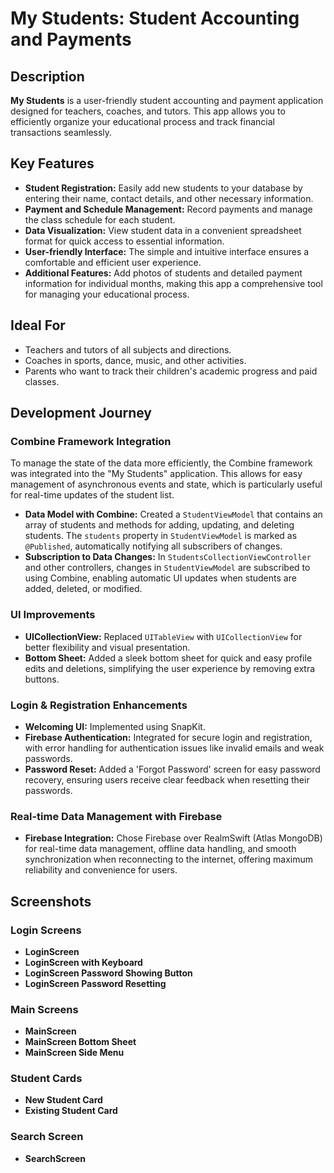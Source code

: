 # My Students: Student Accounting and Payments

## Description

**My Students** is a user-friendly student accounting and payment application designed for teachers, coaches, and tutors. This app allows you to efficiently organize your educational process and track financial transactions seamlessly.

## Key Features

- **Student Registration:** Easily add new students to your database by entering their name, contact details, and other necessary information.
- **Payment and Schedule Management:** Record payments and manage the class schedule for each student.
- **Data Visualization:** View student data in a convenient spreadsheet format for quick access to essential information.
- **User-friendly Interface:** The simple and intuitive interface ensures a comfortable and efficient user experience.
- **Additional Features:** Add photos of students and detailed payment information for individual months, making this app a comprehensive tool for managing your educational process.

## Ideal For

- Teachers and tutors of all subjects and directions.
- Coaches in sports, dance, music, and other activities.
- Parents who want to track their children's academic progress and paid classes.

## Development Journey

### Combine Framework Integration
To manage the state of the data more efficiently, the Combine framework was integrated into the "My Students" application. This allows for easy management of asynchronous events and state, which is particularly useful for real-time updates of the student list.

- **Data Model with Combine:** Created a `StudentViewModel` that contains an array of students and methods for adding, updating, and deleting students. The `students` property in `StudentViewModel` is marked as `@Published`, automatically notifying all subscribers of changes.
- **Subscription to Data Changes:** In `StudentsCollectionViewController` and other controllers, changes in `StudentViewModel` are subscribed to using Combine, enabling automatic UI updates when students are added, deleted, or modified.

### UI Improvements
- **UICollectionView:** Replaced `UITableView` with `UICollectionView` for better flexibility and visual presentation.
- **Bottom Sheet:** Added a sleek bottom sheet for quick and easy profile edits and deletions, simplifying the user experience by removing extra buttons.

### Login & Registration Enhancements
- **Welcoming UI:** Implemented using SnapKit.
- **Firebase Authentication:** Integrated for secure login and registration, with error handling for authentication issues like invalid emails and weak passwords.
- **Password Reset:** Added a 'Forgot Password' screen for easy password recovery, ensuring users receive clear feedback when resetting their passwords.

### Real-time Data Management with Firebase
- **Firebase Integration:** Chose Firebase over RealmSwift (Atlas MongoDB) for real-time data management, offline data handling, and smooth synchronization when reconnecting to the internet, offering maximum reliability and convenience for users.

## Screenshots

### Login Screens
- **LoginScreen**
- **LoginScreen with Keyboard**
- **LoginScreen Password Showing Button**
- **LoginScreen Password Resetting**

### Main Screens
- **MainScreen**
- **MainScreen Bottom Sheet**
- **MainScreen Side Menu**

### Student Cards
- **New Student Card**
- **Existing Student Card**

### Search Screen
- **SearchScreen**
